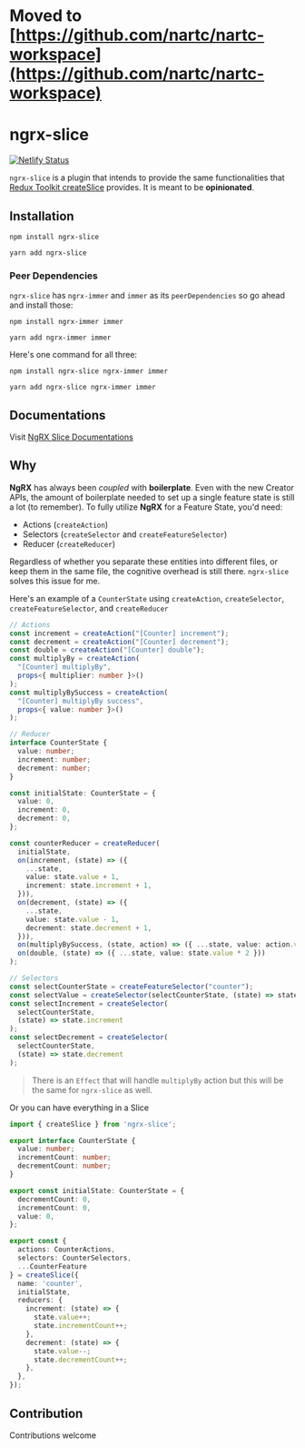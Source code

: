 # Moved to [https://github.com/nartc/nartc-workspace](https://github.com/nartc/nartc-workspace)

# ngrx-slice

[![Netlify Status](https://api.netlify.com/api/v1/badges/9f8041e8-2f30-4786-ade1-3e870518c1a1/deploy-status)](https://app.netlify.com/sites/ngrx-slice/deploys)

`ngrx-slice` is a plugin that intends to provide the same functionalities
that [Redux Toolkit createSlice](https://redux-toolkit.js.org/api/createSlice) provides. It is meant to be **opinionated**.

## Installation

```shell
npm install ngrx-slice
```

```shell
yarn add ngrx-slice
```

### Peer Dependencies

`ngrx-slice` has `ngrx-immer` and `immer` as its `peerDependencies` so go ahead and install those:

```shell
npm install ngrx-immer immer
```

```shell
yarn add ngrx-immer immer
```

Here's one command for all three:

```shell
npm install ngrx-slice ngrx-immer immer
```

```shell
yarn add ngrx-slice ngrx-immer immer
```

## Documentations

Visit [NgRX Slice Documentations](https://ngrx-slice.netlify.app/)

## Why

**NgRX** has always been _coupled_ with **boilerplate**. Even with the new Creator APIs, the amount of boilerplate
needed to set up a single feature state is still a lot (to remember). To fully utilize **NgRX** for a Feature State,
you'd need:

- Actions (`createAction`)
- Selectors (`createSelector` and `createFeatureSelector`)
- Reducer (`createReducer`)

Regardless of whether you separate these entities into different files, or keep them in the same file, the cognitive
overhead is still there. `ngrx-slice` solves this issue for me.

Here's an example of a `CounterState` using `createAction`, `createSelector`, `createFeatureSelector`,
and `createReducer`

```ts
// Actions
const increment = createAction("[Counter] increment");
const decrement = createAction("[Counter] decrement");
const double = createAction("[Counter] double");
const multiplyBy = createAction(
  "[Counter] multiplyBy",
  props<{ multiplier: number }>()
);
const multiplyBySuccess = createAction(
  "[Counter] multiplyBy success",
  props<{ value: number }>()
);

// Reducer
interface CounterState {
  value: number;
  increment: number;
  decrement: number;
}

const initialState: CounterState = {
  value: 0,
  increment: 0,
  decrement: 0,
};

const counterReducer = createReducer(
  initialState,
  on(increment, (state) => ({
    ...state,
    value: state.value + 1,
    increment: state.increment + 1,
  })),
  on(decrement, (state) => ({
    ...state,
    value: state.value - 1,
    decrement: state.decrement + 1,
  })),
  on(multiplyBySuccess, (state, action) => ({ ...state, value: action.value })),
  on(double, (state) => ({ ...state, value: state.value * 2 }))
);

// Selectors
const selectCounterState = createFeatureSelector("counter");
const selectValue = createSelector(selectCounterState, (state) => state.value);
const selectIncrement = createSelector(
  selectCounterState,
  (state) => state.increment
);
const selectDecrement = createSelector(
  selectCounterState,
  (state) => state.decrement
);
```

> There is an `Effect` that will handle `multiplyBy` action but this will be the same for `ngrx-slice` as well.

Or you can have everything in a Slice

```ts
import { createSlice } from 'ngrx-slice';

export interface CounterState {
  value: number;
  incrementCount: number;
  decrementCount: number;
}

export const initialState: CounterState = {
  decrementCount: 0,
  incrementCount: 0,
  value: 0,
};

export const {
  actions: CounterActions,
  selectors: CounterSelectors,
  ...CounterFeature
} = createSlice({
  name: 'counter',
  initialState,
  reducers: {
    increment: (state) => {
      state.value++;
      state.incrementCount++;
    },
    decrement: (state) => {
      state.value--;
      state.decrementCount++;
    },
  },
});
```

## Contribution

Contributions welcome

